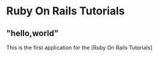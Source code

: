 # Ruby On Rails Tutorials

## "hello,world"

This is the first application for the [Ruby On Rails Tutorials]